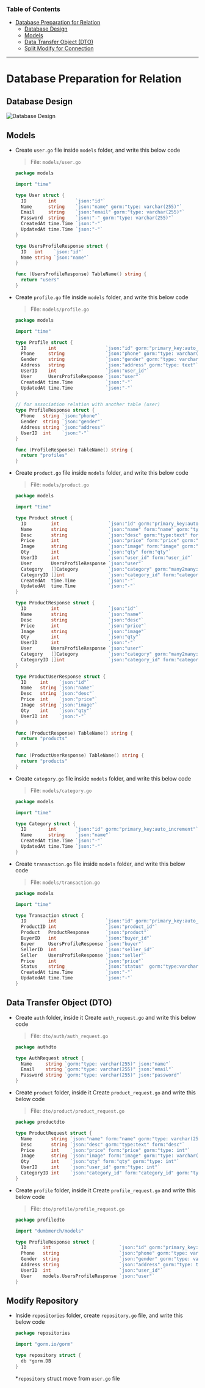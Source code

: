 ### Table of Contents

- [Database Preparation for Relation](#database-preparation-for-relation)
  - [Database Design](#database-design)
  - [Models](#models)
  - [Data Transfer Object (DTO)](#data-transfer-object-dto)
  - [Split Modify for Connection](#modify-repository)

---

# Database Preparation for Relation

## Database Design

![Database Design](./database-design.jpg)

## Models

- Create `user.go` file inside `models` folder, and write this below code

  > File: `models/user.go`

  ```go
  package models

  import "time"

  type User struct {
    ID        int       `json:"id"`
    Name      string    `json:"name" gorm:"type: varchar(255)"`
    Email     string    `json:"email" gorm:"type: varchar(255)"`
    Password  string    `json:"-" gorm:"type: varchar(255)"`
    CreatedAt time.Time `json:"-"`
    UpdatedAt time.Time `json:"-"`
  }

  type UsersProfileResponse struct {
    ID   int    `json:"id"`
    Name string `json:"name"`
  }

  func (UsersProfileResponse) TableName() string {
    return "users"
  }
  ```

- Create `profile.go` file inside `models` folder, and write this below code

  > File: `models/profile.go`

  ```go
  package models

  import "time"

  type Profile struct {
    ID        int                  `json:"id" gorm:"primary_key:auto_increment"`
    Phone     string               `json:"phone" gorm:"type: varchar(255)"`
    Gender    string               `json:"gender" gorm:"type: varchar(255)"`
    Address   string               `json:"address" gorm:"type: text"`
    UserID    int                  `json:"user_id"`
    User      UsersProfileResponse `json:"user"`
    CreatedAt time.Time            `json:"-"`
    UpdatedAt time.Time            `json:"-"`
  }

  // for association relation with another table (user)
  type ProfileResponse struct {
    Phone   string `json:"phone"`
    Gender  string `json:"gender"`
    Address string `json:"address"`
    UserID  int    `json:"-"`
  }

  func (ProfileResponse) TableName() string {
    return "profiles"
  }
  ```

- Create `product.go` file inside `models` folder, and write this below code

  > File: `models/product.go`

  ```go
  package models

  import "time"

  type Product struct {
    ID         int                  `json:"id" gorm:"primary_key:auto_increment"`
    Name       string               `json:"name" form:"name" gorm:"type: varchar(255)"`
    Desc       string               `json:"desc" gorm:"type:text" form:"desc"`
    Price      int                  `json:"price" form:"price" gorm:"type: int"`
    Image      string               `json:"image" form:"image" gorm:"type: varchar(255)"`
    Qty        int                  `json:"qty" form:"qty"`
    UserID     int                  `json:"user_id" form:"user_id"`
    User       UsersProfileResponse `json:"user"`
    Category   []Category           `json:"category" gorm:"many2many:product_categories"`
    CategoryID []int                `json:"category_id" form:"category_id" gorm:"-"`
    CreatedAt  time.Time            `json:"-"`
    UpdatedAt  time.Time            `json:"-"`
  }

  type ProductResponse struct {
    ID         int                  `json:"id"`
    Name       string               `json:"name"`
    Desc       string               `json:"desc"`
    Price      int                  `json:"price"`
    Image      string               `json:"image"`
    Qty        int                  `json:"qty"`
    UserID     int                  `json:"-"`
    User       UsersProfileResponse `json:"user"`
    Category   []Category           `json:"category" gorm:"many2many:product_categories"`
    CategoryID []int                `json:"category_id" form:"category_id" gorm:"-"`
  }

  type ProductUserResponse struct {
    ID     int    `json:"id"`
    Name   string `json:"name"`
    Desc   string `json:"desc"`
    Price  int    `json:"price"`
    Image  string `json:"image"`
    Qty    int    `json:"qty"`
    UserID int    `json:"-"`
  }

  func (ProductResponse) TableName() string {
    return "products"
  }

  func (ProductUserResponse) TableName() string {
    return "products"
  }
  ```

- Create `category.go` file inside `models` folder, and write this below code

  > File: `models/category.go`

  ```go
  package models

  import "time"

  type Category struct {
    ID        int       `json:"id" gorm:"primary_key:auto_increment"`
    Name      string    `json:"name"`
    CreatedAt time.Time `json:"-"`
    UpdatedAt time.Time `json:"-"`
  }
  ```

- Create `transaction.go` file inside `models` folder, and write this below code

  > File: `models/transaction.go`

  ```go
  package models

  import "time"

  type Transaction struct {
    ID        int                  `json:"id" gorm:"primary_key:auto_increment"`
    ProductID int                  `json:"product_id"`
    Product   ProductResponse      `json:"product"`
    BuyerID   int                  `json:"buyer_id"`
    Buyer     UsersProfileResponse `json:"buyer"`
    SellerID  int                  `json:"seller_id"`
    Seller    UsersProfileResponse `json:"seller"`
    Price     int                  `json:"price"`
    Status    string               `json:"status"  gorm:"type:varchar(25)"`
    CreatedAt time.Time            `json:"-"`
    UpdatedAt time.Time            `json:"-"`
  }
  ```

## Data Transfer Object (DTO)

- Create `auth` folder, inside it Create `auth_request.go` and write this below code

  > File: `dto/auth/auth_request.go`

  ```go
  package authdto

  type AuthRequest struct {
    Name     string `gorm:"type: varchar(255)" json:"name"`
    Email    string `gorm:"type: varchar(255)" json:"email"`
    Password string `gorm:"type: varchar(255)" json:"password"`
  }
  ```

- Create `product` folder, inside it Create `product_request.go` and write this below code

  > File: `dto/product/product_request.go`

  ```go
  package productdto

  type ProductRequest struct {
    Name       string `json:"name" form:"name" gorm:"type: varchar(255)"`
    Desc       string `json:"desc" gorm:"type:text" form:"desc"`
    Price      int    `json:"price" form:"price" gorm:"type: int"`
    Image      string `json:"image" form:"image" gorm:"type: varchar(255)"`
    Qty        int    `json:"qty" form:"qty" gorm:"type: int"`
    UserID     int    `json:"user_id" gorm:"type: int"`
    CategoryID int    `json:"category_id" form:"category_id" gorm:"type: int"`
  }
  ```

- Create `profile` folder, inside it Create `profile_request.go` and write this below code

  > File: `dto/profile/profile_request.go`

  ```go
  package profiledto

  import "dumbmerch/models"

  type ProfileResponse struct {
    ID      int                         `json:"id" gorm:"primary_key:auto_increment"`
    Phone   string                      `json:"phone" gorm:"type: varchar(255)"`
    Gender  string                      `json:"gender" gorm:"type: varchar(255)"`
    Address string                      `json:"address" gorm:"type: text"`
    UserID  int                         `json:"user_id"`
    User    models.UsersProfileResponse `json:"user"`
  }
  ```

## Modify Repository

- Inside `repositories` folder, create `repository.go` file, and write this below code

  ```go
  package repositories

  import "gorm.io/gorm"

  type repository struct {
    db *gorm.DB
  }
  ```

  \*`repository` struct move from `user.go` file
